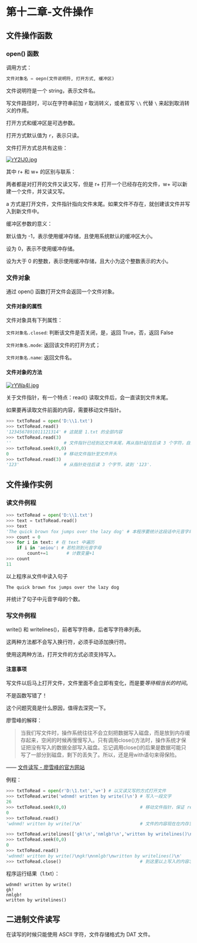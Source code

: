 # 第十二章-文件操作
## 文件操作函数
### open() 函数
调用方式：
```python
文件对象名 = oepn(文件说明符, 打开方式, 缓冲区)
```
文件说明符是一个 string，表示文件名。

写文件路径时，可以在字符串前加 `r` 取消转义，或者双写 `\\` 代替 `\` 来起到取消转义的作用。

打开方式和缓冲区是可选参数。

打开方式默认值为 `r`，表示只读。

文件打开方式总共有这些：

[![rY2IJ0.jpg](https://s3.ax1x.com/2020/12/18/rY2IJ0.jpg)](https://imgchr.com/i/rY2IJ0)

其中 r+ 和 w+ 的区别与联系：

两者都是对打开的文件又读又写，但是 r+ 打开一个已经存在的文件，w+ 可以新建一个文件，并又读又写。

a 方式是打开文件，文件指针指向文件末尾。如果文件不存在，就创建该文件并写入到新文件中。

缓冲区参数的意义：

默认值为 -1，表示使用缓冲存储，且使用系统默认的缓冲区大小。

设为 0，表示不使用缓冲存储。

设为大于 0 的整数，表示使用缓冲存储，且大小为这个整数表示的大小。
### 文件对象
通过 open() 函数打开文件会返回一个文件对象。

#### 文件对象的属性
文件对象具有下列属性：

`文件对象名.closed`: 判断该文件是否关闭，是，返回 True，否，返回 False

`文件对象名.mode`: 返回该文件的打开方式；

`文件对象名.name`: 返回文件名。

#### 文件对象的方法
[![rYWa4I.jpg](https://s3.ax1x.com/2020/12/18/rYWa4I.jpg)](https://imgchr.com/i/rYWa4I)

关于文件指针，有一个特点：read() 读取文件后，会一直读到文件末尾。

如果要再读取文件前面的内容，需要移动文件指针。
```python
>>> txtToRead = open('D:\\1.txt')
>>> txtToRead.read()
'1234567891011121314' # 这就是 1.txt 的全部内容
>>> txtToRead.read(3)
''                    # 文件指针已经到达文件末尾，再从指针起往后读 3 个字符，自然读不到内容。
>>> txtToRead.seek(0,0)
0                     # 移动文件指针至文件开头
>>> txtToRead.read(3)
'123'                 # 从指针处往后读 3 个字节，读到 '123'.
```
## 文件操作实例
### 读文件例程
```python
>>> txtToRead = open('D:\\1.txt')
>>> text = txtToRead.read()
>>> text
'The quick brown fox jumps over the lazy dog' # 本程序要统计这段话中元音字母的个数
>>> count = 0
>>> for i in text: # 在 text 中遍历
	if i in 'aeiou': # 若检测到元音字母
		count+=1       # 计数变量+1
>>> count
11
```
以上程序从文件中读入句子

`The quick brown fox jumps over the lazy dog`

并统计了句子中元音字母的个数。
### 写文件例程
write() 和 writelines()，前者写字符串，后者写字符串列表。

这两种方法都不会写入换行符，必须手动添加换行符。

使用这两种方法，打开文件的方式必须支持写入。
#### 注意事项
写文件以后马上打开文件，文件里面不会立即有变化，而是要*等待相当长的时间*。

不是函数写错了！

这个问题究竟是什么原因，值得去深究一下。

廖雪峰的解释：

> 当我们写文件时，操作系统往往不会立刻把数据写入磁盘，而是放到内存缓存起来，空闲的时候再慢慢写入。只有调用close()方法时，操作系统才保证把没有写入的数据全部写入磁盘。忘记调用close()的后果是数据可能只写了一部分到磁盘，剩下的丢失了。所以，还是用with语句来得保险。

—— [文件读写 - 廖雪峰的官方网站](https://www.liaoxuefeng.com/wiki/1016959663602400/1017607179232640)

例程：
```python
>>> txtToRead = open(r'D:\1.txt','w+') # 以又读又写的方式打开文件
>>> txtToRead.write('wdnmd! written by write()\n') # 写入一段文字
26
>>> txtToRead.seek(0,0)                            # 移动文件指针，保证 read() 可以从头开始读文件
0
>>> txtToRead.read()
'wdnmd! written by write()\n'                      # 文件的内容现在在内存当中，并不在硬盘内。

>>> txtToRead.writelines(['gk!\n','nmlgb!\n','written by writelines()\n'])
>>> txtToRead.seek(0,0)
0
>>> txtToRead.read()
'wdnmd! written by write()\ngk!\nnmlgb!\nwritten by writelines()\n'
>>> txtToRead.close()                              # 到这里以上写入的内容才存入文件中
```
程序运行结果（1.txt）：
```
wdnmd! written by write()
gk!
nmlgb!
written by writelines()
```
## 二进制文件读写
在读写的时候只能使用 ASCII 字符，文件存储格式为 DAT 文件。
